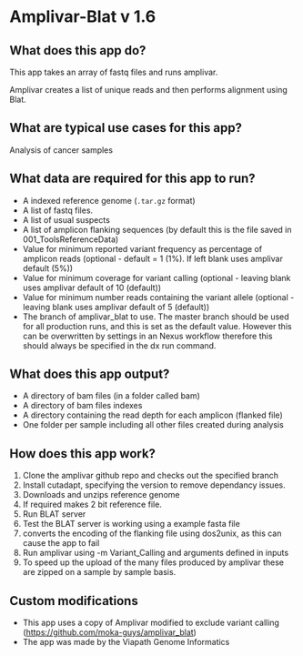 # Amplivar-Blat v 1.6

## What does this app do?
This app takes an array of fastq files and runs amplivar.

Amplivar creates a list of unique reads and then performs alignment using Blat.

## What are typical use cases for this app?
Analysis of cancer samples

## What data are required for this app to run?
* A indexed reference genome (`.tar.gz` format)
* A list of fastq files.
* A list of usual suspects
* A list of amplicon flanking sequences (by default this is the file saved in 001_ToolsReferenceData)
* Value for minimum reported variant frequency as percentage of amplicon reads (optional - default = 1 (1%). If left blank uses amplivar default (5%))
* Value for minimum coverage for variant calling (optional - leaving blank uses amplivar default of 10 (default))
* Value for minimum number reads containing the variant allele (optional - leaving blank uses amplivar default of 5 (default))
* The branch of amplivar_blat to use. The master branch should be used for all production runs, and this is set as the default value. However this can be overwritten by settings in an Nexus workflow therefore this should always be specified in the dx run command.

## What does this app output?
* A directory of bam files (in a folder called bam)
* A directory of bam files indexes
* A directory containing the read depth for each amplicon (flanked file)
* One folder per sample including all other files created during analysis

## How does this app work?
1. Clone the amplivar github repo and checks out the specified branch
2. Install cutadapt, specifying the version to remove dependancy issues.
3. Downloads and unzips reference genome
4. If required makes 2 bit reference file.
5. Run BLAT server
6. Test the BLAT server is working using a example fasta file
7. converts the encoding of the flanking file using dos2unix, as this can cause the app to fail
8. Run amplivar using -m Variant_Calling and arguments defined in inputs
9. To speed up the upload of the many files produced by amplivar these are zipped on a sample by sample basis.

## Custom modifications
* This app uses a copy of Amplivar modified to exclude variant calling (https://github.com/moka-guys/amplivar_blat)
* The app was made by the Viapath Genome Informatics
